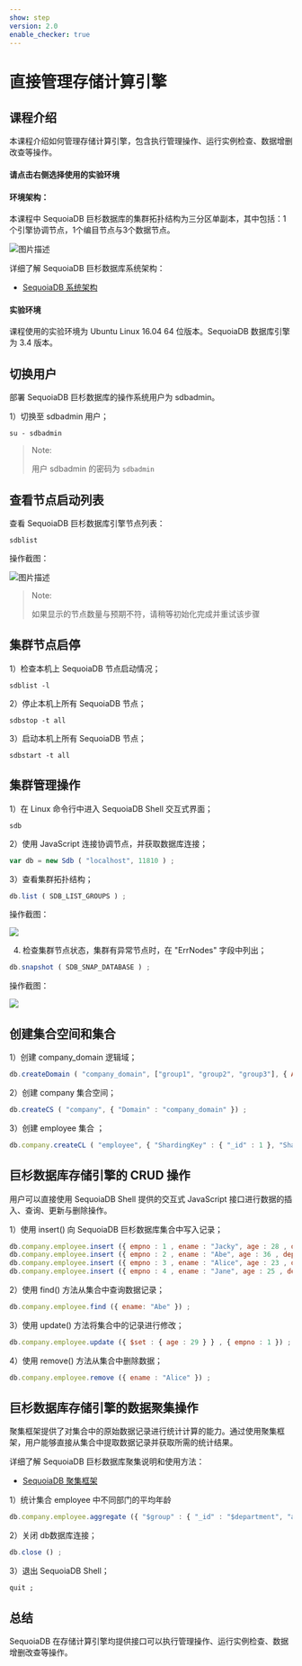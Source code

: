 ```yaml
---
show: step
version: 2.0
enable_checker: true
---
```



# 直接管理存储计算引擎

## 课程介绍

本课程介绍如何管理存储计算引擎，包含执行管理操作、运行实例检查、数据增删改查等操作。

#### 请点击右侧选择使用的实验环境

#### 环境架构：
本课程中 SequoiaDB 巨杉数据库的集群拓扑结构为三分区单副本，其中包括：1个引擎协调节点，1个编目节点与3个数据节点。

![图片描述](https://doc.shiyanlou.com/courses/1480/1207281/96cb907f16094f2f959938fe26df8546-0)

详细了解 SequoiaDB 巨杉数据库系统架构：
* [SequoiaDB 系统架构](http://doc.sequoiadb.com/cn/sequoiadb-cat_id-1519649201-edition_id-0)

#### 实验环境
课程使用的实验环境为 Ubuntu Linux 16.04 64 位版本。SequoiaDB 数据库引擎为 3.4 版本。

## 切换用户

部署 SequoiaDB 巨杉数据库的操作系统用户为 sdbadmin。

1）切换至 sdbadmin 用户；
```shell
su - sdbadmin
```
>Note:
>
>用户 sdbadmin 的密码为 `sdbadmin`

## 查看节点启动列表

查看 SequoiaDB 巨杉数据库引擎节点列表：
```shell
sdblist 
```

操作截图：

![图片描述](https://doc.shiyanlou.com/courses/1543/1207281/3ebdc835c21b5685d858918d25a9f372)

>Note:
>
>如果显示的节点数量与预期不符，请稍等初始化完成并重试该步骤
## 集群节点启停

1）检查本机上 SequoiaDB 节点启动情况；
```shell
sdblist -l
```

2）停止本机上所有 SequoiaDB 节点；
```shell
sdbstop -t all
```

3）启动本机上所有 SequoiaDB 节点；
```shell
sdbstart -t all
```

## 集群管理操作

1）在 Linux 命令行中进入 SequoiaDB Shell 交互式界面；
```shell
sdb
```

2）使用 JavaScript 连接协调节点，并获取数据库连接；
```javascript
var db = new Sdb ( "localhost", 11810 ) ;
```

3）查看集群拓扑结构；
```javascript
db.list ( SDB_LIST_GROUPS ) ;
```

操作截图：

![](https://doc.shiyanlou.com/courses/1538/1207281/e997d31e39ee7132b3360a2f7507cd54-0)

4) 检查集群节点状态，集群有异常节点时，在 "ErrNodes" 字段中列出；
```javascript
db.snapshot ( SDB_SNAP_DATABASE ) ;
```

操作截图：

![](https://doc.shiyanlou.com/courses/1538/1207281/406aa19fd2b11a1d479904c76e0afcbe-0)

## 创建集合空间和集合

1）创建 company_domain 逻辑域；
```javascript
db.createDomain ( "company_domain", ["group1", "group2", "group3"], { AutoSplit : true }) ;
```

2）创建 company 集合空间；
```javascript
db.createCS ( "company", { "Domain" : "company_domain" }) ;
```

3）创建 employee 集合 ；
```javascript
db.company.createCL ( "employee", { "ShardingKey" : { "_id" : 1 }, "ShardingType" : "hash" }) ;
```
## 巨杉数据库存储引擎的 CRUD 操作

用户可以直接使用 SequoiaDB Shell 提供的交互式 JavaScript 接口进行数据的插入、查询、更新与删除操作。

1）使用 insert() 向 SequoiaDB 巨杉数据库集合中写入记录；
```javascript
db.company.employee.insert ({ empno : 1 , ename : "Jacky", age : 28 , department : 'Sales Department' }) ;
db.company.employee.insert ({ empno : 2 , ename : "Abe", age : 36 , department : 'Sales Department' }) ;
db.company.employee.insert ({ empno : 3 , ename : "Alice", age : 23 , department : 'Personnel Department' }) ;
db.company.employee.insert ({ empno : 4 , ename : "Jane", age : 25 , department : 'Personnel Department' }) ;
```


2）使用 find() 方法从集合中查询数据记录；
```javascript
db.company.employee.find ({ ename: "Abe" }) ;
```

3）使用 update() 方法将集合中的记录进行修改；
```javascript
db.company.employee.update ({ $set : { age : 29 } } , { empno : 1 }) ;
```

4）使用 remove() 方法从集合中删除数据；
```javascript
db.company.employee.remove ({ ename : "Alice" }) ;
```

## 巨杉数据库存储引擎的数据聚集操作

聚集框架提供了对集合中的原始数据记录进行统计计算的能力。通过使用聚集框架，用户能够直接从集合中提取数据记录并获取所需的统计结果。

详细了解 SequoiaDB 巨杉数据库聚集说明和使用方法：
* [SequoiaDB 聚集框架](http://doc.sequoiadb.com/cn/index-cat_id-1432190614-edition_id-304)




1）统计集合 employee 中不同部门的平均年龄
```javascript
db.company.employee.aggregate ({ "$group" : { "_id" : "$department", "avg_age" : { "$avg" : "$age" }, "department" : "$department" }}) ;
```

2）关闭 db数据库连接；
```javascript
db.close () ;
```

3）退出 SequoiaDB Shell；
```
quit ;
```

## 总结
SequoiaDB 在存储计算引擎均提供接口可以执行管理操作、运行实例检查、数据增删改查等操作。
